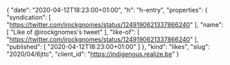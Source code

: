 {
  "date": "2020-04-12T18:23:00+01:00",
  "h": "h-entry",
  "properties": {
    "syndication": [
      "https://twitter.com/irockgnomes/status/1249190621337866240"
    ],
    "name": [
      "Like of @irockgnomes's tweet"
    ],
    "like-of": [
      "https://twitter.com/irockgnomes/status/1249190621337866240"
    ],
    "published": [
      "2020-04-12T18:23:00+01:00"
    ]
  },
  "kind": "likes",
  "slug": "2020/04/6jttc",
  "client_id": "https://indigenous.realize.be"
}
